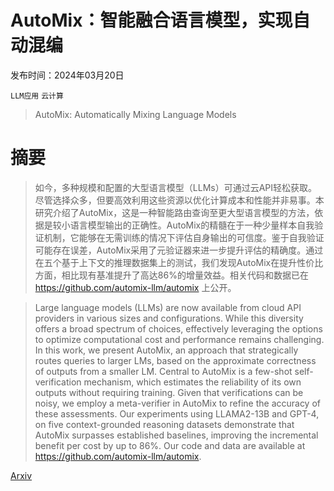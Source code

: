 # AutoMix：智能融合语言模型，实现自动混编

发布时间：2024年03月20日

`LLM应用` `云计算`

> AutoMix: Automatically Mixing Language Models

# 摘要

> 如今，多种规模和配置的大型语言模型（LLMs）可通过云API轻松获取。尽管选择众多，但要高效利用这些资源以优化计算成本和性能并非易事。本研究介绍了AutoMix，这是一种智能路由查询至更大型语言模型的方法，依据是较小语言模型输出的正确性。AutoMix的精髓在于一种少量样本自我验证机制，它能够在无需训练的情况下评估自身输出的可信度。鉴于自我验证可能存在误差，AutoMix采用了元验证器来进一步提升评估的精确度。通过在五个基于上下文的推理数据集上的测试，我们发现AutoMix在提升性价比方面，相比现有基准提升了高达86%的增量效益。相关代码和数据已在 https://github.com/automix-llm/automix 上公开。

> Large language models (LLMs) are now available from cloud API providers in various sizes and configurations. While this diversity offers a broad spectrum of choices, effectively leveraging the options to optimize computational cost and performance remains challenging. In this work, we present AutoMix, an approach that strategically routes queries to larger LMs, based on the approximate correctness of outputs from a smaller LM. Central to AutoMix is a few-shot self-verification mechanism, which estimates the reliability of its own outputs without requiring training. Given that verifications can be noisy, we employ a meta-verifier in AutoMix to refine the accuracy of these assessments. Our experiments using LLAMA2-13B and GPT-4, on five context-grounded reasoning datasets demonstrate that AutoMix surpasses established baselines, improving the incremental benefit per cost by up to 86%. Our code and data are available at https://github.com/automix-llm/automix.

[Arxiv](https://arxiv.org/abs/2310.12963)